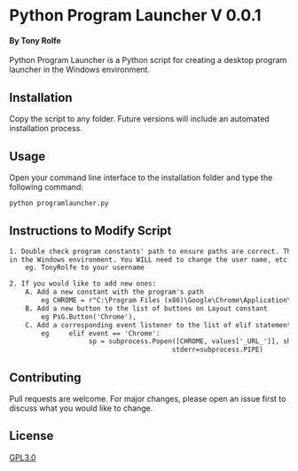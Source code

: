# Python Program Launcher V 0.0.1
#### By Tony Rolfe

Python Program Launcher is a Python script for creating a desktop program launcher in the Windows environment.

## Installation

Copy the script to any folder. Future versions will include an automated installation process.


## Usage

Open your command line interface to the installation folder and type the following command:
```bash
python programlauncher.py
```

## Instructions to Modify Script
```html
1. Double check program constants' path to ensure paths are correct. This is especially true 
in the Windows environment. You WILL need to change the user name, etc.
    eg. TonyRolfe to your username

2. If you would like to add new ones:
    A. Add a new constant with the program's path
        eg CHROME = r"C:\Program Files (x86)\Google\Chrome\Application\chrome.exe"
    B. Add a new button to the list of buttons on Layout constant
        eg PsG.Button('Chrome'),
    C. Add a corresponding event listener to the list of elif statements.
        eg     elif event == 'Chrome':
                    sp = subprocess.Popen([CHROME, values['_URL_']], shell=True, stdout=subprocess.PIPE,
                                         stderr=subprocess.PIPE)
```
## Contributing
Pull requests are welcome. For major changes, please open an issue first to discuss what you would like to change.


## License
[GPL3.0](https://choosealicense.com/licenses/gpl-3.0/)
